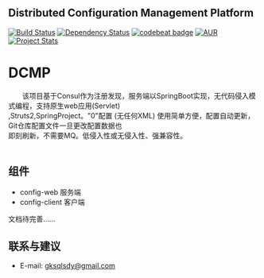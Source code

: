## Distributed Configuration Management Platform

[![Build Status](https://travis-ci.org/speedyproject/dcmp.svg?branch=master)](https://travis-ci.org/speedyproject/dcmp)
[![Dependency Status](https://www.versioneye.com/user/projects/59a8c4c00fb24f003d09cf9b/badge.svg?style=flat-square)](https://www.versioneye.com/user/projects/59a8c4c00fb24f003d09cf9b)
[![codebeat badge](https://codebeat.co/badges/ae711829-ac75-4bfc-85b7-64e76e37d10a)](https://codebeat.co/projects/github-com-speedyproject-dcmp-master)
[![AUR](https://img.shields.io/badge/license-GPL-orange.svg)](https://www.gnu.org/licenses/gpl-3.0.html)
[![Project Stats](https://www.openhub.net/p/dcmp/widgets/project_thin_badge.gif)](https://www.openhub.net/p/dcmp)

# DCMP

&#12288;&#12288;该项目基于Consul作为注册发现，服务端以SpringBoot实现，无代码侵入模式编程，支持原生web应用(Servlet) <br/>
,Struts2,SpringProject。"0"配置 (无任何XML) 使用简单方便，配置自动更新，Git仓库配置文件一旦更改配置数据也 <br/>
即刻刷新，不需要MQ。低侵入性或无侵入性、强兼容性。<br/>
<br/>

## 组件

*	config-web 服务端
*	config-client 客户端

文档待完善......


## 联系与建议

*	E-mail: gksqlsdy@gmail.com


